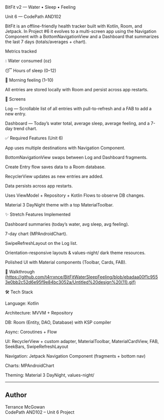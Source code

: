 BitFit v2 — Water • Sleep • Feeling

Unit 6 — CodePath AND102

BitFit is an offline-friendly health tracker built with Kotlin, Room, and Jetpack. In Project #6 it evolves to a multi-screen app using the Navigation Component with a BottomNavigationView and a Dashboard that summarizes the last 7 days (totals/averages + chart).

Metrics tracked

💧 Water consumed (oz)

😴 Hours of sleep (0–12)

🙂 Morning feeling (1–10)

All entries are stored locally with Room and persist across app restarts.

📱 Screens

Log — Scrollable list of all entries with pull-to-refresh and a FAB to add a new entry.

Dashboard — Today’s water total, average sleep, average feeling, and a 7-day trend chart.

✅ Required Features (Unit 6)

 App uses multiple destinations with Navigation Component.

 BottomNavigationView swaps between Log and Dashboard fragments.

 Create Entry flow saves data to a Room database.

 RecyclerView updates as new entries are added.

 Data persists across app restarts.

 Uses ViewModel + Repository + Kotlin Flows to observe DB changes.

 Material 3 DayNight theme with a top MaterialToolbar.

✨ Stretch Features Implemented

 Dashboard summaries (today’s water, avg sleep, avg feeling).

 7-day chart (MPAndroidChart).

 SwipeRefreshLayout on the Log list.

 Orientation-responsive layouts & values-night/ dark theme resources.

 Polished UI with Material components (Toolbar, Cards, FAB).

🎥 Walkthrough
[
(https://github.com/t4rrxnce/BitFitWaterSleepFeeling/blob/ebadaa00f1c9553e0bb2c52d6e95f9e84bc3052a/Untitled%20design%20(11).gif)](https://github.com/t4rrxnce/BitFitWaterSleepFeeling/blob/ebadaa00f1c9553e0bb2c52d6e95f9e84bc3052a/Untitled%20design%20(11).gif)

🛠 Tech Stack

Language: Kotlin

Architecture: MVVM + Repository

DB: Room (Entity, DAO, Database) with KSP compiler

Async: Coroutines + Flow

UI: RecyclerView + custom adapter, MaterialToolbar, MaterialCardView, FAB, SeekBars, SwipeRefreshLayout

Navigation: Jetpack Navigation Component (fragments + bottom nav)

Charts: MPAndroidChart

Theming: Material 3 DayNight, values-night/

---

## Author
Terrance McGowan  
CodePath AND102 – Unit 6 Project
